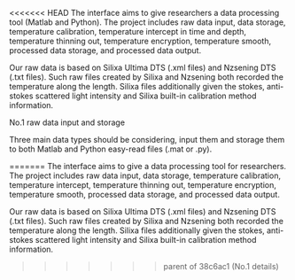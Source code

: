 <<<<<<< HEAD
The interface aims to give researchers a data processing tool (Matlab and Python). The project includes raw data input, data storage, temperature calibration, temperature intercept in time and depth, temperature thinning out, temperature encryption, temperature smooth, processed data storage, and processed data output. 

Our raw data is based on Silixa Ultima DTS (.xml files) and Nzsening DTS (.txt files). Such raw files created by Silixa and Nzsening both recorded the temperature along the length. Silixa files additionally given the stokes, anti-stokes scattered light intensity and Silixa built-in calibration method information.

No.1 raw data input and storage

Three main data types should be considering, input them and storage them to both Matlab and Python easy-read files (.mat or .py).





=======
The interface aims to give a data processing tool for researchers. The project includes raw data input, data storage, temperature calibration, temperature intercept, temperature thinning out, temperature encryption, temperature smooth, processed data storage, and processed data output. 

Our raw data is based on Silixa Ultima DTS (.xml files) and Nzsening DTS (.txt files). Such raw files created by Silixa and Nzsening both recorded the temperature along the length. Silixa files additionally given the stokes, anti-stokes scattered light intensity and Silixa built-in calibration method information.

>>>>>>> parent of 38c6ac1 (No.1 details)




